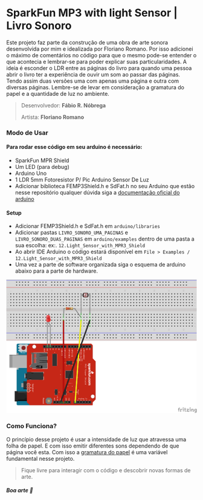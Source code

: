 # SparkFun MP3 with light Sensor |  Livro Sonoro 

Este projeto faz parte da  construção de uma obra de arte sonora desenvolvida por mim e idealizada por Floriano Romano. Por isso adicionei o máximo de comentários no código para que o mesmo pode-se entender o que acontecia e lembrar-se para poder explicar suas particularidades. 
A ideia é esconder o LDR entre as páginas do livro para quando uma pessoa abrir o livro ter a experiência  de ouvir um som ao passar das páginas. Tendo assim duas versões uma com apenas uma página e outra com diversas páginas. Lembre-se de levar em consideração a gramatura do papel e a quantidade de luz no ambiente. 

> Desenvolvedor: **Fábio R. Nóbrega**
> 
> Artista: **Floriano Romano**

### Modo de Usar 

#### Para rodar esse código em seu arduino é necessário: 
+ SparkFun MPR Shield 
+ Um LED (para debug) 
+ Arduino Uno 
+ 1 LDR 5mm Fotoresistor P/ Pic Arduino Sensor De Luz
+ Adicionar biblioteca FEMP3Shield.h e SdFat.h no seu Arduino que estão nesse repositório qualquer dúvida siga a [documentação oficial do arduino](https://www.arduino.cc/en/guide/libraries#) 

#### Setup 

+ Adicionar FEMP3Shield.h e SdFat.h em  `arduino/libraries`
+ Adicionar pastas `LIVRO_SONORO_UMA_PAGINAS` e `LIVRO_SONORO_DUAS_PAGINAS` em `arduino/examples` dentro de uma pasta a sua escolha: ex:. `12.Light_Sensor_with_MPR3_Shield`
+ Ao abrir  IDE Arduino o código estará disponível em `File > Examples / 12.Light_Sensor_with_MPR3_Shield`
+ Uma vez a parte de software organizada siga o esquema de arduino abaixo para a parte de hardware. 

![esquema arduino](./ESQUEMA_LIVRO_SONORO.png)


### Como Funciona? 

O princípio desse projeto é usar a intensidade de luz que atravessa uma folha de papel. E com isso emitir diferentes sons dependendo de que página você esta. Com isso a [gramatura do papel](https://pt.wikipedia.org/wiki/Gramatura) é uma variável fundamental nesse projeto.


> Fique livre para interagir com o código e descobrir novas formas de arte. 


##### Boa arte 👋


